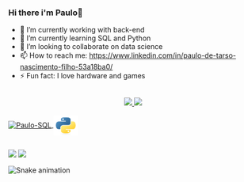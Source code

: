 ### Hi there i'm Paulo👋

- 🔭 I’m currently working with back-end
- 🌱 I’m currently learning SQL and Python
- 👯 I’m looking to collaborate on data science 
- 📫 How to reach me: https://www.linkedin.com/in/paulo-de-tarso-nascimento-filho-53a18ba0/
- ⚡ Fun fact: I love hardware and games


##

<div align="center">
  <a href="https://github.com/paulodtn">
  <img height="130em" src="https://github-readme-stats.vercel.app/api?username=paulodtn&show_icons=true&theme=dark&include_all_commits=true&count_private=true"/>
  <img height="130em" src="https://github-readme-stats.vercel.app/api/top-langs/?username=paulodtn&layout=compact&langs_count=7&theme=dark"/>
</div>
  
  <div style="display: inline_block"><br>
  <img align="center" alt="Paulo-SQL" height="50" width="60" src="https://cdn.jsdelivr.net/gh/devicons/devicon/icons/mysql/mysql-original-wordmark.svg">
  <img align="center" alt="Paulo-Python" height="40" width="50" src="https://raw.githubusercontent.com/devicons/devicon/master/icons/python/python-original.svg">
</div>
  
  ##
  
  <div> 
  <a href = "ptarsofilho4@gmail.com"><img src="https://img.shields.io/badge/Gmail-D14836?style=for-the-badge&logo=gmail&logoColor=white" target="_blank"></a>
  <a href="https://www.linkedin.com/in/paulo-de-tarso-nascimento-filho-53a18ba0/" target="_blank"><img src="https://img.shields.io/badge/-LinkedIn-%230077B5?style=for-the-badge&logo=linkedin&logoColor=white" target="_blank"></a> 

    
 ![Snake animation](https://github.com/paulodtn/paulodtn/blob/output/github-contribution-grid-snake.svg)
 
